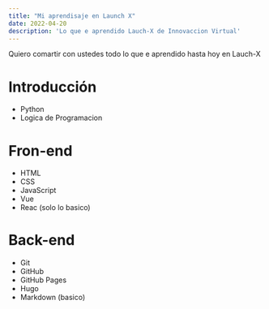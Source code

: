 ```yaml
---
title: "Mi aprendisaje en Launch X"
date: 2022-04-20
description: 'Lo que e aprendido Lauch-X de Innovaccion Virtual'
---
```

Quiero comartir con ustedes todo lo que e aprendido hasta hoy en Lauch-X
# Introducción
- Python
- Logica de Programacion
# Fron-end
- HTML
- CSS
- JavaScript
- Vue
- Reac (solo lo basico)
# Back-end
- Git
- GitHub
- GitHub Pages
- Hugo
- Markdown (basico)
